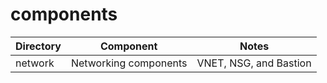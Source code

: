 # components

| Directory | Component | Notes |
| ----- | ----- | ----- |
| network | Networking components | VNET, NSG, and Bastion |
